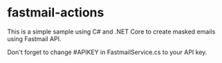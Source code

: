# fastmail-actions

This is a simple sample using C# and .NET Core to create masked emails using Fastmail API.

Don't forget to change #APIKEY in FastmailService.cs to your API key.
